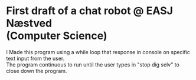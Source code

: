 # First draft of a chat robot @ EASJ Næstved <br /> (Computer Science)
I Made this program using a while loop that response in console on specific text input from the user.<br />
The program continuous to run until the user types in "stop dig selv" to close down the program.
